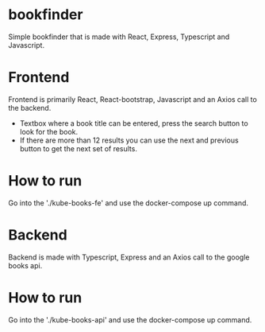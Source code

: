 # bookfinder

Simple bookfinder that is made with React, Express, Typescript and Javascript.

# Frontend
Frontend is primarily React, React-bootstrap, Javascript and an Axios call to the backend.
- Textbox where a book title can be entered, press the search button to look for the book.
- If there are more than 12 results you can use the next and previous button to get the next set of results.

# How to run
Go into the './kube-books-fe' and use the docker-compose up command.

# Backend
Backend is made with Typescript, Express and an Axios call to the google books api.
# How to run
Go into the './kube-books-api' and use the docker-compose up command.
